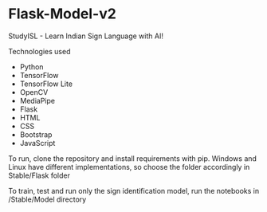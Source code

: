 # Flask-Model-v2

StudyISL - Learn Indian Sign Language with AI!

Technologies used
- Python
- TensorFlow
- TensorFlow Lite
- OpenCV
- MediaPipe
- Flask
- HTML
- CSS
- Bootstrap
- JavaScript

To run, clone the repository and install requirements with pip. Windows and Linux have different implementations, so choose the folder accordingly in Stable/Flask folder

To train, test and run only the sign identification model, run the notebooks in /Stable/Model directory
